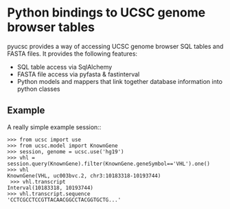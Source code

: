 Python bindings to UCSC genome browser tables
=============================================

pyucsc provides a way of accessing UCSC genome browser SQL tables and FASTA files.
It provides the following features: 

* SQL table access via SqlAlchemy 
* FASTA file access via pyfasta & fastinterval
* Python models and mappers that link together database information into 
python classes


Example
-------

A really simple example session::

    >>> from ucsc import use
    >>> from ucsc.model import KnownGene
    >>> session, genome = ucsc.use('hg19') 
    >>> vhl = session.query(KnownGene).filter(KnownGene.geneSymbol=='VHL').one()
    >>> vhl 
    KnownGene(VHL, uc003bvc.2, chr3:10183318-10193744)
     >>> vhl.transcript
    Interval(10183318, 10193744)
    >>> vhl.transcript.sequence
    'CCTCGCCTCCGTTACAACGGCCTACGGTGCTG...'




